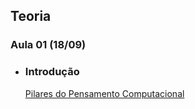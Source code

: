 ## Teoria
### Aula 01 (18/09)

- ### Introdução
  [Pilares do Pensamento Computacional](pilares-do-pensamento-computacional/readme.md)

